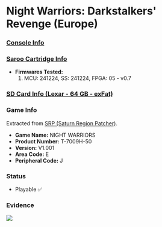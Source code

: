 # Night Warriors: Darkstalkers' Revenge (Europe)

### [Console Info](../../../../../Info/Consoles/VA13/README.md)

### [Saroo Cartridge Info](../../../../../Info/Cartridges/GuangzhouSanStarOnlineShop/1.6/README.md)

- <b>Firmwares Tested:</b>
  1. MCU: 241224, SS: 241224, FPGA: 05 - v0.7

### [SD Card Info (Lexar - 64 GB - exFat)](../../../../../Info/SdCards/Lexar/64GB/exfat/README.md)

### Game Info

Extracted from [SRP (Saturn Region Patcher)](https://segaxtreme.net/resources/saturn-region-patcher.81/download).

- <b>Game Name:</b> NIGHT WARRIORS
- <b>Product Number:</b> T-7009H-50
- <b>Version:</b> V1.001
- <b>Area Code:</b> E
- <b>Peripheral Code:</b> J

### Status

- Playable :white_check_mark:

### Evidence

[![](https://img.youtube.com/vi/6kcHplHJT3g/0.jpg)](https://www.youtube.com/watch?v=6kcHplHJT3g)
